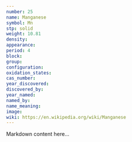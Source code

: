 ```yaml
---
number: 25
name: Manganese
symbol: Mn
stp: solid
weight: 10.81
density:
appearance:
period: 4
block:
group:
configuration:
oxidation_states:
cas_number:
year_discovered:
discovered_by:
year_named:
named_by:
name_meaning:
image:
wiki: https://en.wikipedia.org/wiki/Manganese
---
```


Markdown content here...
